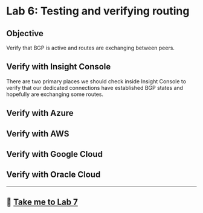 # Lab 6: Testing and verifying routing

## Objective

Verify that BGP is active and routes are exchanging between peers.

## Verify with Insight Console

There are two primary places we should check inside Insight Console to verify that our dedicated connections have established BGP states and hopefully are exchanging some routes.

## Verify with Azure

## Verify with AWS

## Verify with Google Cloud

## Verify with Oracle Cloud

---

## :rocket: [Take me to Lab 7](lab7.md)
